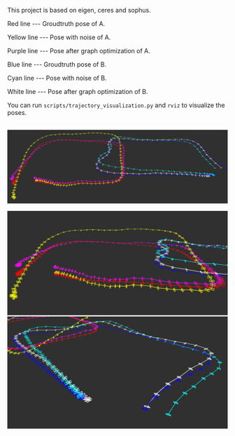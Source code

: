 This project is based on eigen, ceres and sophus.

Red line --- Groudtruth pose of A.

Yellow line --- Pose with noise of A.

Purple line --- Pose after graph optimization of A.

Blue line --- Groudtruth pose of B.

Cyan line --- Pose with noise of B.

White line --- Pose after graph optimization of B.

You can run `scripts/trajectory_visualization.py` and `rviz` to visualize the poses.

<div align=center>

​    <img src = "./data/1.png"/>

</div>

<img src = "./data/3.png" />

<img src = "./data/2.png" />

